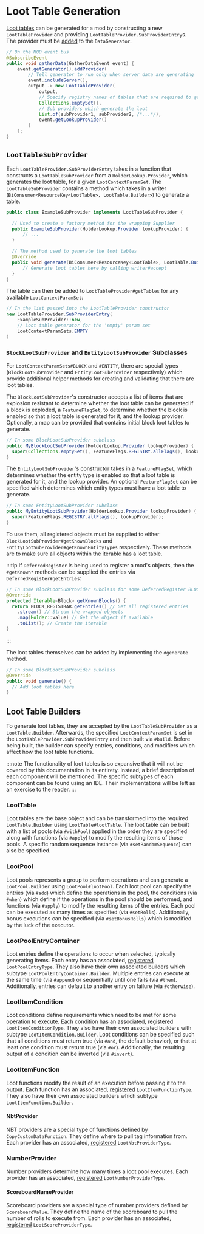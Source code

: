 # Loot Table Generation

[Loot tables][loottable] can be generated for a mod by constructing a new `LootTableProvider` and providing `LootTableProvider.SubProviderEntry`s. The provider must be [added][datagen] to the `DataGenerator`.

```java
// On the MOD event bus
@SubscribeEvent
public void gatherData(GatherDataEvent event) {
    event.getGenerator().addProvider(
        // Tell generator to run only when server data are generating
        event.includeServer(),
        output -> new LootTableProvider(
            output,
            // Specify registry names of tables that are required to generate, or can leave empty
            Collections.emptySet(),
            // Sub providers which generate the loot
            List.of(subProvider1, subProvider2, /*...*/),
            event.getLookupProvider()
        )
    );
}
```

## `LootTableSubProvider`

Each `LootTableProvider.SubProviderEntry` takes in a function that constructs a `LootTableSubProvider` from a `HolderLookup.Provider`, which generates the loot table, for a given `LootContextParamSet`. The `LootTableSubProvider` contains a method which takes in a writer (`BiConsumer<ResourceKey<LootTable>, LootTable.Builder>`) to generate a table.

```java
public class ExampleSubProvider implements LootTableSubProvider {

  // Used to create a factory method for the wrapping Supplier
  public ExampleSubProvider(HolderLookup.Provider lookupProvider) {
      // ...
  }

  // The method used to generate the loot tables
  @Override
  public void generate(BiConsumer<ResourceKey<LootTable>, LootTable.Builder> writer) {
      // Generate loot tables here by calling writer#accept
  }
}
```

The table can then be added to `LootTableProvider#getTables` for any available `LootContextParamSet`:

```java
// In the list passed into the LootTableProvider constructor
new LootTableProvider.SubProviderEntry(
    ExampleSubProvider::new,
    // Loot table generator for the 'empty' param set
    LootContextParamSets.EMPTY
)
```

### `BlockLootSubProvider` and `EntityLootSubProvider` Subclasses

For `LootContextParamSets#BLOCK` and `#ENTITY`, there are special types (`BlockLootSubProvider` and `EntityLootSubProvider` respectively) which provide additional helper methods for creating and validating that there are loot tables.

The `BlockLootSubProvider`'s constructor accepts a list of items that are explosion resistant to determine whether the loot table can be generated if a block is exploded, a `FeatureFlagSet`, to determine whether the block is enabled so that a loot table is generated for it, and the lookup provider. Optionally, a map can be provided that contains initial block loot tables to generate.

```java
// In some BlockLootSubProvider subclass
public MyBlockLootSubProvider(HolderLookup.Provider lookupProvider) {
  super(Collections.emptySet(), FeatureFlags.REGISTRY.allFlags(), lookupProvider);
}
```

The `EntityLootSubProvider`'s constructor takes in a `FeatureFlagSet`, which determines whether the entity type is enabled so that a loot table is generated for it, and the lookup provider. An optional `FeatureFlagSet` can be specified which determines which entity types must have a loot table to generate.

```java
// In some EntityLootSubProvider subclass
public MyEntityLootSubProvider(HolderLookup.Provider lookupProvider) {
  super(FeatureFlags.REGISTRY.allFlags(), lookupProvider);
}
```

To use them, all registered objects must be supplied to either `BlockLootSubProvider#getKnownBlocks` and `EntityLootSubProvider#getKnownEntityTypes` respectively. These methods are to make sure all objects within the iterable has a loot table.

:::tip
If `DeferredRegister` is being used to register a mod's objects, then the `#getKnown*` methods can be supplied the entries via `DeferredRegister#getEntries`:

```java
// In some BlockLootSubProvider subclass for some DeferredRegister BLOCK_REGISTRAR
@Override
protected Iterable<Block> getKnownBlocks() {
  return BLOCK_REGISTRAR.getEntries() // Get all registered entries
    .stream() // Stream the wrapped objects
    .map(Holder::value) // Get the object if available
    .toList(); // Create the iterable
}
```
:::

The loot tables themselves can be added by implementing the `#generate` method.

```java
// In some BlockLootSubProvider subclass
@Override
public void generate() {
  // Add loot tables here
}
```

## Loot Table Builders

To generate loot tables, they are accepted by the `LootTableSubProvider` as a `LootTable.Builder`. Afterwards, the specified `LootContextParamSet` is set in the `LootTableProvider.SubProviderEntry` and then built via `#build`. Before being built, the builder can specify entries, conditions, and modifiers which affect how the loot table functions.

:::note
The functionality of loot tables is so expansive that it will not be covered by this documentation in its entirety. Instead, a brief description of each component will be mentioned. The specific subtypes of each component can be found using an IDE. Their implementations will be left as an exercise to the reader.
:::

### LootTable

Loot tables are the base object and can be transformed into the required `LootTable.Builder` using `LootTable#lootTable`. The loot table can be built with a list of pools (via `#withPool`) applied in the order they are specified along with functions (via `#apply`) to modify the resulting items of those pools. A specific random sequence instance (via `#setRandomSequence`) can also be specified.

### LootPool

Loot pools represents a group to perform operations and can generate a `LootPool.Builder` using `LootPool#lootPool`. Each loot pool can specify the entries (via `#add`) which define the operations in the pool, the conditions (via `#when`) which define if the operations in the pool should be performed, and functions (via `#apply`) to modify the resulting items of the entries. Each pool can be executed as many times as specified (via `#setRolls`). Additionally, bonus executions can be specified (via `#setBonusRolls`) which is modified by the luck of the executor.

### LootPoolEntryContainer

Loot entries define the operations to occur when selected, typically generating items. Each entry has an associated, [registered] `LootPoolEntryType`. They also have their own associated builders which subtype `LootPoolEntryContainer.Builder`. Multiple entries can execute at the same time (via `#append`) or sequentially until one fails (via `#then`). Additionally, entries can default to another entry on failure (via `#otherwise`).

### LootItemCondition

Loot conditions define requirements which need to be met for some operation to execute. Each condition has an associated, [registered] `LootItemConditionType`. They also have their own associated builders with subtype `LootItemCondition.Builder`. Loot conditions can be specified such that all conditions must return true (via `#and`, the default behavior), or that at least one condition must return true  (via `#or`). Additionally, the resulting output of a condition can be inverted (via `#invert`).

### LootItemFunction

Loot functions modify the result of an execution before passing it to the output. Each function has an associated, [registered] `LootItemFunctionType`. They also have their own associated builders which subtype `LootItemFunction.Builder`.

#### NbtProvider

NBT providers are a special type of functions defined by `CopyCustomDataFunction`. They define where to pull tag information from. Each provider has an associated, [registered] `LootNbtProviderType`.

### NumberProvider

Number providers determine how many times a loot pool executes. Each provider has an associated, [registered] `LootNumberProviderType`.

#### ScoreboardNameProvider

Scoreboard providers are a special type of number providers defined by `ScoreboardValue`. They define the name of the scoreboard to pull the number of rolls to execute from. Each provider has an associated, [registered] `LootScoreProviderType`.

[loottable]: ../resources/server/loottables.md
[datagen]: ../resources/index.md#data-generation
[registered]: ../concepts/registries.md
